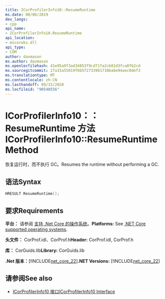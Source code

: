 ```yaml
---
title: ICorProfilerInfo10::ResumeRuntime
ms.date: 08/06/2019
dev_langs:
- cpp
api_name:
- ICorProfilerInfo10.ResumeRuntime
api_location:
- mscorwks.dll
api_type:
- COM
author: davmason
ms.author: davmason
ms.openlocfilehash: 41e95a9f3ad34853f9cd71fa2cb81d3fca0fb2cd
ms.sourcegitcommit: 27a15a55019f6b5f2733961738babe94aec0def3
ms.translationtype: MT
ms.contentlocale: zh-CN
ms.lasthandoff: 09/15/2020
ms.locfileid: "90540556"
---
```

# <a name="icorprofilerinfo10resumeruntime-method"></a><span data-ttu-id="11f70-102">ICorProfilerInfo10：： ResumeRuntime 方法</span><span class="sxs-lookup"><span data-stu-id="11f70-102">ICorProfilerInfo10::ResumeRuntime Method</span></span>

<span data-ttu-id="11f70-103">恢复运行时，而不执行 GC。</span><span class="sxs-lookup"><span data-stu-id="11f70-103">Resumes the runtime without performing a GC.</span></span>

## <a name="syntax"></a><span data-ttu-id="11f70-104">语法</span><span class="sxs-lookup"><span data-stu-id="11f70-104">Syntax</span></span>

```cpp
HRESULT ResumeRuntime();
```

## <a name="requirements"></a><span data-ttu-id="11f70-105">要求</span><span class="sxs-lookup"><span data-stu-id="11f70-105">Requirements</span></span>

<span data-ttu-id="11f70-106">**平台：** 请参阅 [支持 .Net Core 的操作系统](../../../core/install/windows.md?pivots=os-windows)。</span><span class="sxs-lookup"><span data-stu-id="11f70-106">**Platforms:** See [.NET Core supported operating systems](../../../core/install/windows.md?pivots=os-windows).</span></span>

<span data-ttu-id="11f70-107">**头文件：** CorProf.idl、CorProf.h</span><span class="sxs-lookup"><span data-stu-id="11f70-107">**Header:** CorProf.idl, CorProf.h</span></span>

<span data-ttu-id="11f70-108">**库：** CorGuids.lib</span><span class="sxs-lookup"><span data-stu-id="11f70-108">**Library:** CorGuids.lib</span></span>

<span data-ttu-id="11f70-109">**.Net 版本：**[!INCLUDE[net_core_22](../../../../includes/net-core-30-md.md)]</span><span class="sxs-lookup"><span data-stu-id="11f70-109">**.NET Versions:** [!INCLUDE[net_core_22](../../../../includes/net-core-30-md.md)]</span></span>

## <a name="see-also"></a><span data-ttu-id="11f70-110">请参阅</span><span class="sxs-lookup"><span data-stu-id="11f70-110">See also</span></span>

- [<span data-ttu-id="11f70-111">ICorProfilerInfo10 接口</span><span class="sxs-lookup"><span data-stu-id="11f70-111">ICorProfilerInfo10 Interface</span></span>](icorprofilerinfo10-interface.md)
